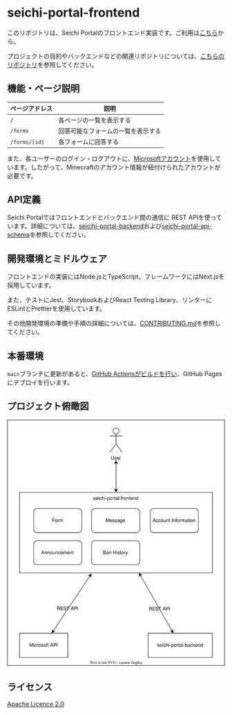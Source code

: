 # seichi-portal-frontend

このリポジトリは、Seichi Portalのフロントエンド実装です。ご利用は[こちら](https://portal.seichi.click)から。

プロジェクトの目的やバックエンドなどの関連リポジトリについては、[こちらのリポジトリ](https://github.com/GiganticMinecraft/seichi-portal)を参照してください。

## 機能・ページ説明

| ページアドレス | 説明                               |
| -------------- | ---------------------------------- |
| `/`            | 各ページの一覧を表示する           |
| `/forms`       | 回答可能なフォームの一覧を表示する |
| `/forms/[id]`  | 各フォームに回答する               |

また、各ユーザーのログイン・ログアウトに、[Microsoftアカウント](https://account.microsoft.com/account?lang=ja-jp)を使用しています。したがって、Minecraftのアカウント情報が紐付けられたアカウントが必要です。

## API定義

Seichi Portalではフロントエンドとバックエンド間の通信に REST APIを使っています。詳細については、[seicihi-portal-backend](https://github.com/GiganticMinecraft/seichi-portal-backend)および[seichi-portal-api-schema](https://github.com/GiganticMinecraft/seichi-portal-api-schema)を参照してください。

## 開発環境とミドルウェア

フロントエンドの実装にはNode.jsとTypeScript、フレームワークにはNext.jsを採用しています。

また、テストにJest、StorybookおよびReact Testing Library、リンターにESLintとPrettierを使用しています。

その他開発環境の準備や手順の詳細については、[CONTRIBUTING.md](./CONTRIBUTING.md)を参照してください。

## 本番環境

`main`ブランチに更新があると、[GitHub Actionsがビルドを行い](./.github/workflows/ci-and-cd.yml)、GitHub Pagesにデプロイを行います。

## プロジェクト俯瞰図

![image](./docs/overhead-view.drawio.svg)

## ライセンス

[Apache Licence 2.0](https://github.com/GiganticMinecraft/seichi-portal-frontend/blob/main/LICENSE)

